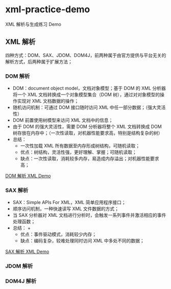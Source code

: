 # xml-practice-demo
XML 解析与生成练习 Demo

## XML 解析

四种方式：DOM、SAX、JDOM、DOM4J，前两种属于由官方提供与平台无关的解析方式，后两种属于扩展方法；

### DOM 解析

+ DOM：document object model，文档对象模型；基于 DOM 的 XML 分析器将一个 XML 文档转换成一个对象模型集合（DOM 树），通过对对象模型的操作实现对 XML 文档数据的操作；
+ 随机访问机制：可通过 DOM 接口随时访问 XML 中任一部分数据；（强大灵活性）
+ DOM 前置使用树模型来访问 XML 文档中的信息；
+ 由于 DOM 的强大灵活性，需要 DOM 分析器将整个 XML 文档转换成 DOM 树存放在内存中；（一次性读取，对机器性能要求高，特别是结构复杂的树）
+ 总结：
    + 一次性加载 XML 所有数据至内存形成树结构，可随机读取；
    + 优点：树结构，灵活性强，更好理解、掌握；可随机读取；
    + 缺点：一次性读取，消耗较多内存，易造成内存溢出；对机器性能要求高；

[DOM 解析 XML Demo](./dom/src/main/java/com/example/dom/DOMParseXML.java)

### SAX 解析

+ SAX：Simple APIs For XML，XML 简单应用程序接口；
+ 顺序访问机制，一种快速读写 XML 文件数据的方式；
+ 当 SAX 分析器对 XML 文档进行分析时，会触发一系列事件并激活相应的事件处理函数；
+ 总结：
    + 
    + 优点：事件驱动模式，消耗较少内存；
    + 缺点：编码复杂，较难处理同时访问 XML 中多处不同的数据；

[SAX 解析 XML Demo](./sax/src/main/java/com/example/sax/SAXParseXML.java)

### JDOM 解析

### DOM4J 解析


